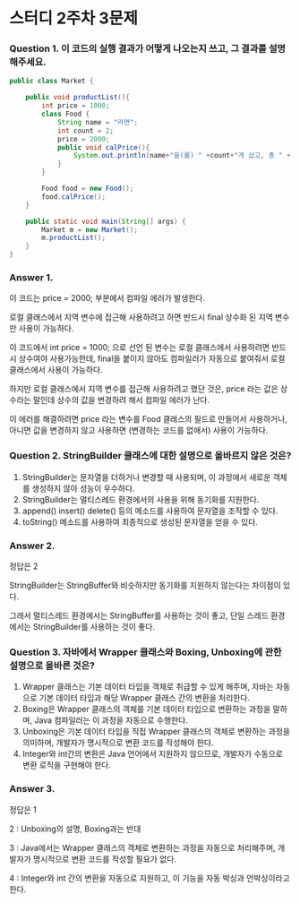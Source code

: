 # 스터디 2주차 3문제

### Question 1. 이 코드의 실행 결과가 어떻게 나오는지 쓰고, 그 결과를 설명해주세요.

```java
public class Market {

    public void productList(){
        int price = 1000;
        class Food {
            String name = "라면";
            int count = 2;
            price = 2000;
            public void calPrice(){
                System.out.println(name+"을(를) " +count+"개 샀고, 총 " + (price * count) + "원 입니다.");
            }
        }

        Food food = new Food();
        food.calPrice();
    }

    public static void main(String[] args) {
        Market m = new Market();
        m.productList();
    }
}
```

### Answer 1.

이 코드는 price = 2000; 부분에서 컴파일 에러가 발생한다.

로컬 클래스에서 지역 변수에 접근해 사용하려고 하면 반드시 final 상수화 된 지역 변수만 사용이 가능하다.

이 코드에서 int price = 1000; 으로 선언 된 변수는 로컬 클래스에서 사용하려면 반드시 상수여야 사용가능한데, final을 붙이지 않아도 컴파일러가 자동으로 붙여줘서 로컬 클래스에서 사용이 가능하다.

하지만 로컬 클래스에서 지역 변수를 접근해 사용하려고 했단 것은, price 라는 값은 상수라는 말인데 상수의 값을 변경하려 해서 컴파일 에러가 난다.

이 에러를 해결하려면 price 라는 변수를 Food 클래스의 필드로 만들어서 사용하거나, 아니면 값을 변경하지 않고 사용하면 (변경하는 코드를 없애서) 사용이 가능하다.

### Question 2. StringBuilder 클래스에 대한 설명으로 올바르지 않은 것은?

1. StringBuilder는 문자열을 더하거나 변경할 때 사용되며, 이 과정에서 새로운 객체를 생성하지 않아 성능이 우수하다.
2. StringBuilder는 멀티스레드 환경에서의 사용을 위해 동기화를 지원한다.
3. append() insert() delete() 등의 메소드를 사용하여 문자열을 조작할 수 있다.
4. toString() 메소드를 사용하여 최종적으로 생성된 문자열을 얻을 수 있다.

### Answer 2.

정답은 2

StringBuilder는 StringBuffer와 비슷하지만 동기화를 지원하지 않는다는 차이점이 있다.

그래서 멀티스레드 환경에서는 StringBuffer를 사용하는 것이 좋고, 단일 스레드 환경에서는 StringBuilder를 사용하는 것이 좋다.

### Question 3. 자바에서 Wrapper 클래스와 Boxing, Unboxing에 관한 설명으로 올바른 것은?

1. Wrapper 클래스는 기본 데이터 타입을 객체로 취급할 수 있게 해주며, 자바는 자동으로 기본 데이터 타입과 해당 Wrapper 클래스 간의 변환을 처리한다.
2. Boxing은 Wrapper 클래스의 객체를 기본 데이터 타입으로 변환하는 과정을 말하며, Java 컴파일러는 이 과정을 자동으로 수행한다.
3. Unboxing은 기본 데이터 타입을 직접 Wrapper 클래스의 객체로 변환하는 과정을 의미하며, 개발자가 명시적으로 변환 코드를 작성해야 한다.
4. Integer와 int간의 변환은 Java 언어에서 지원하지 않으므로, 개발자가 수동으로 변환 로직을 구현해야 한다.

### Answer 3.

정답은 1

2 : Unboxing의 설명, Boxing과는 반대

3 : Java에서는 Wrapper 클래스의 객체로 변환하는 과정을 자동으로 처리해주며, 개발자가 명시적으로 변환 코드를 작성할 필요가 없다.

4 : Integer와 int 간의 변환을 자동으로 지원하고, 이 기능을 자동 박싱과 언박싱이라고 한다.
